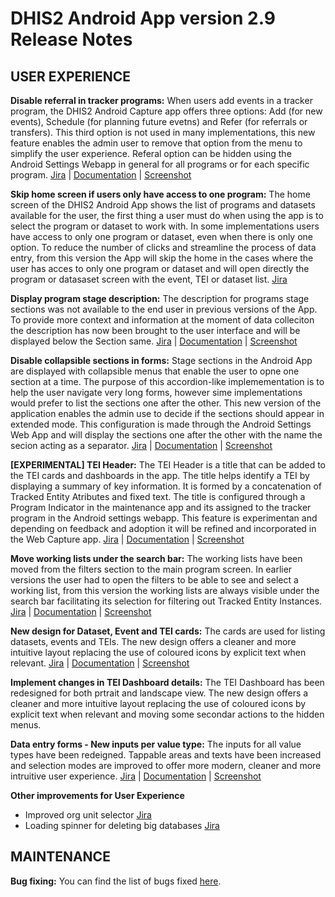 # DHIS2 Android App version 2.9 Release Notes

## USER EXPERIENCE

**Disable referral in tracker programs:** When users add events in a tracker program, the DHIS2 Android Capture app offers three options: Add (for new events), Schedule (for planning future evetns) and Refer (for referrals or transfers). This third option is not used in many implementations, this new feature enables the admin user to remove that option from the menu to simplify the user experience. Referal option can be hidden using the Android Settings Webapp in general for all programs or for each specific program.   [Jira](https://dhis2.atlassian.net/browse/ANDROAPP-4445) | [Documentation]() | [Screenshot]()

**Skip home screen if users only have access to one program:** The home screen of the DHIS2 Android App shows the list of programs and datasets available for the user, the first thing a user must do when using the app is to select the program or dataset to work with. In some implementations users have access to only one program or dataset, even when there is only one option. To reduce the number of clicks and streamline the process of data entry, from this version the App will skip the home in the cases where the user has acces to only one program or dataset and will open directly the program or datasaset screen with the event, TEI or dataset list. [Jira](https://dhis2.atlassian.net/browse/ANDROAPP-5148)

**Display program stage  description:** The description for programs stage sections was not available to the end user in previous versions of the App. To provide more context and information at the moment of data colleciton the description has now been brought to the user interface and will be displayed below the Section same. [Jira](https://dhis2.atlassian.net/browse/ANDROAPP-5151) | [Documentation]() | [Screenshot]()

**Disable collapsible sections in forms:** Stage sections in the Android App are displayed with collapsible menus that enable the user to opne one section at a time. The purpose of this accordion-like implemementation is to help the user navigate very long forms, however sime implementations would prefer to list the sections one after the other. This new version of the application enables the admin use to decide if the sections should appear in extended mode. This configuration is made through the Android Settings Web App and will display the sections one after the other with the name the secion acting as a separator. [Jira](https://dhis2.atlassian.net/browse/ANDROAPP-5393) | [Documentation]() | [Screenshot]()

**[EXPERIMENTAL] TEI Header:** The TEI Header is a title that can be added to the TEI cards and dashboards in the app. The title helps identify a TEI by displaying a summary of key information. It is formed by a concatenation of Tracked Entity Atributes and fixed text. The title is configured through a Program Indicator in the maintenance app and its assigned to the tracker program in the Android settings webapp. This feature is experimentan and depending on feedback and adoption it will be refined and incorporated in the Web Capture app. [Jira](https://dhis2.atlassian.net/browse/ANDROAPP-5402) | [Documentation]() | [Screenshot]()

**Move working lists under the search bar:** The working lists have been moved from the filters section to the main program screen. In earlier versions the user had to open the filters to be able to see and select a working list, from this version the working lists are always visible under the search bar facilitating its selection for filtering out Tracked Entity Instances. [Jira](https://dhis2.atlassian.net/browse/ANDROAPP-5453) | [Documentation]() | [Screenshot]()

**New design for Dataset, Event and TEI cards:** The cards are used for listing datasets, events and TEIs. The new design offers a cleaner and more intuitive layout replacing the use of coloured icons by explicit text when relevant. [Jira](https://dhis2.atlassian.net/browse/ANDROAPP-5485) | [Documentation]() | [Screenshot]()

**Implement changes in TEI Dashboard details:** The TEI Dashboard has been redesigned for both prtrait and landscape view. The new design offers a cleaner and more intuitive layout replacing the use of coloured icons by explicit text when relevant and moving some secondar actions to the hidden menus.  

**Data entry forms - New inputs per value type:** The inputs for all value types have been redeigned. Tappable areas and texts have been increased and selection modes are improved to offer more modern, cleaner and more intruitive user experience. [Jira](https://dhis2.atlassian.net/browse/ANDROAPP-5408) | [Documentation]() | [Screenshot]() 

**Other improvements for User Experience**
- Improved org unit selector [Jira](https://dhis2.atlassian.net/browse/ANDROAPP-4566)
- Loading spinner for deleting big databases [Jira](https://dhis2.atlassian.net/browse/ANDROAPP-4768)

## MAINTENANCE

**Bug fixing:** You can find the list of bugs fixed [here](https://dhis2.atlassian.net/issues/?filter=10402).



